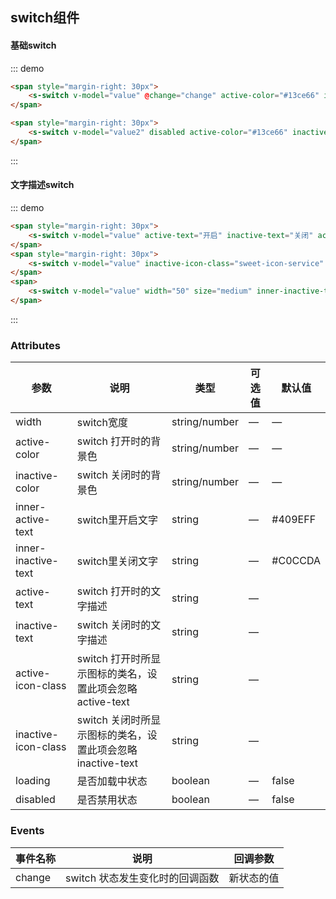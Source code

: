 ## switch组件

#### 基础switch
::: demo
```html
<span style="margin-right: 30px">
    <s-switch v-model="value" @change="change" active-color="#13ce66" inactive-color="#ff4949"></s-switch>
</span>

<span style="margin-right: 30px">
    <s-switch v-model="value2" disabled active-color="#13ce66" inactive-color="#ff4949"></s-switch>
</span>


```
<script setup>
import {ref} from 'vue';
let value = ref(true);
let value2 = ref(false);
let change=(val)=>{
   console.log('value',value.value);
   console.log(val)
};

</script>
:::




#### 文字描述switch
::: demo
```html
<span style="margin-right: 30px">
    <s-switch v-model="value" active-text="开启" inactive-text="关闭" active-color="#13ce66" inactive-color="#ff4949"></s-switch>
</span>
<span style="margin-right: 30px">
    <s-switch v-model="value" inactive-icon-class="sweet-icon-service"  active-icon-class="sweet-icon-remind" active-text="开启" inactive-text="关闭" active-color="#13ce66" inactive-color="#ff4949"></s-switch>
</span>
<span>
    <s-switch v-model="value" width="50" size="medium" inner-inactive-text="ON" inner-active-text="OFF" active-color="#13ce66" inactive-color="#ff4949"></s-switch>
</span>
```
:::




### Attributes
| 参数      | 说明    | 类型      | 可选值       | 默认值   |
|---------- |-------- |---------- |-------------  |-------- |
| width     | switch宽度   | string/number    |  —   |     —    |
| active-color     | switch 打开时的背景色	   | string/number    |  —   |     —    |
| inactive-color	     | switch 关闭时的背景色	   | string/number    |  —   |     —    |
| inner-active-text     | switch里开启文字   | string    |  —   |     #409EFF|
| inner-inactive-text   | switch里关闭文字   | string    |  —   |#C0CCDA|
| active-text	     | switch 打开时的文字描述	   | string  |   —  |
| inactive-text	     | switch 关闭时的文字描述	   | string    | — | 
| active-icon-class	     | switch 打开时所显示图标的类名，设置此项会忽略 active-text	   | string    | — |    
| inactive-icon-class	     | switch 关闭时所显示图标的类名，设置此项会忽略 inactive-text   | string    | — |
| loading     | 是否加载中状态   | boolean    | — | false   |
| disabled  | 是否禁用状态    | boolean   | —   | false   |


### Events
| 事件名称	      | 说明    |回调参数 |
|---------- |-------- |---------- |
| change     | switch 状态发生变化时的回调函数   | 新状态的值    |
